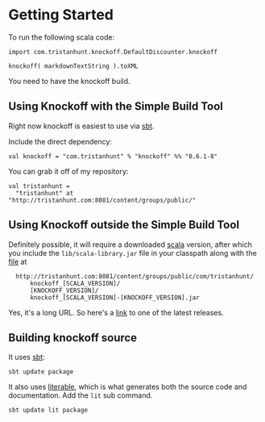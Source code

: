 Getting Started
===============

To run the following scala code:

    import com.tristanhunt.knockoff.DefaultDiscounter.knockoff
    
    knockoff( markdownTextString ).toXML
    
You need to have the knockoff build.


## Using Knockoff with the Simple Build Tool ##

Right now knockoff is easiest to use via [sbt][].

Include the direct dependency:

    val knockoff = "com.tristanhunt" % "knockoff" %% "0.6.1-8"

You can grab it off of my repository:

    val tristanhunt =
      "tristanhunt" at "http://tristanhunt.com:8081/content/groups/public/"


## Using Knockoff outside the Simple Build Tool ##

Definitely possible, it will require a downloaded [scala][] version, after which you
include the `lib/scala-library.jar` file in your classpath along with the [file][1] at

	  http://tristanhunt.com:8081/content/groups/public/com/tristanhunt/
		  knockoff_[SCALA_VERSION]/
		  [KNOCKOFF_VERSION]/
		  knockoff_[SCALA_VERSION]-[KNOCKOFF_VERSION].jar

Yes, it's a long URL. So here's a [link][1] to one of the latest releases.


## Building knockoff source ##

It uses [sbt][]:

    sbt update package

It also uses [literable][], which is what generates both the source code and
documentation. Add the `lit` sub command.

    sbt update lit package


[1]: http://tristanhunt.com:8081/content/groups/public/com/tristanhunt/knockoff_2.7.7/0.6.1-8/knockoff_2.7.7-0.6.1-8.jar
[literable]: http://tristanhunt.com/projects/literable
[sbt]: http://code.google.com/p/simple-build-tool/
[scala]: http://www.scala-lang.org
